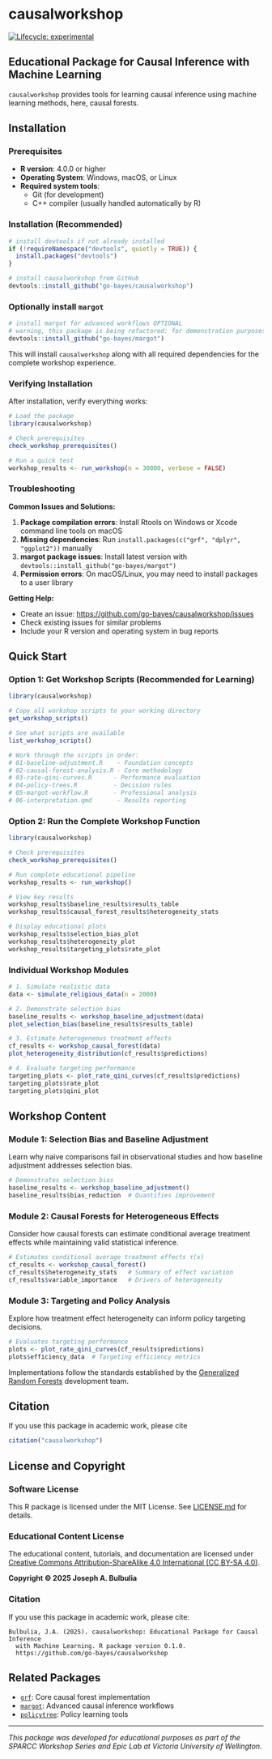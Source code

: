 # causalworkshop

<!-- badges: start -->
[![Lifecycle: experimental](https://img.shields.io/badge/lifecycle-experimental-orange.svg)](https://lifecycle.r-lib.org/articles/stages.html#experimental)
<!-- badges: end -->

## Educational Package for Causal Inference with Machine Learning

`causalworkshop` provides tools for learning causal inference using machine learning methods, here, causal forests. 


## Installation

### Prerequisites

- **R version**: 4.0.0 or higher
- **Operating System**: Windows, macOS, or Linux
- **Required system tools**: 
  - Git (for development)
  - C++ compiler (usually handled automatically by R)

### Installation (Recommended)

```r
# install devtools if not already installed
if (!requireNamespace("devtools", quietly = TRUE)) {
  install.packages("devtools")
}

# install causalworkshop from GitHub
devtools::install_github("go-bayes/causalworkshop")
```

###  Optionally install `margot`

```r
# install margot for advanced workflows OPTIONAL
# warning, this package is being refactored: for demonstration purposes in the SPARCC DAY 2 Workshop
devtools::install_github("go-bayes/margot")
```

This will install `causalworkshop` along with all required dependencies for the complete workshop experience.

### Verifying Installation

After installation, verify everything works:

```r
# Load the package
library(causalworkshop)

# Check prerequisites
check_workshop_prerequisites()

# Run a quick test
workshop_results <- run_workshop(n = 30000, verbose = FALSE)
```

### Troubleshooting

**Common Issues and Solutions:**

1. **Package compilation errors**: Install Rtools on Windows or Xcode command line tools on macOS
2. **Missing dependencies**: Run `install.packages(c("grf", "dplyr", "ggplot2"))` manually
3. **margot package issues**: Install latest version with `devtools::install_github("go-bayes/margot")`
4. **Permission errors**: On macOS/Linux, you may need to install packages to a user library

**Getting Help:**
- Create an issue: https://github.com/go-bayes/causalworkshop/issues
- Check existing issues for similar problems
- Include your R version and operating system in bug reports

## Quick Start

### Option 1: Get Workshop Scripts (Recommended for Learning)

```r
library(causalworkshop)

# Copy all workshop scripts to your working directory
get_workshop_scripts()

# See what scripts are available
list_workshop_scripts()

# Work through the scripts in order:
# 01-baseline-adjustment.R    - Foundation concepts
# 02-causal-forest-analysis.R - Core methodology  
# 03-rate-qini-curves.R      - Performance evaluation
# 04-policy-trees.R          - Decision rules
# 05-margot-workflow.R       - Professional analysis
# 06-interpretation.qmd       - Results reporting
```

### Option 2: Run the Complete Workshop Function

```r
library(causalworkshop)

# Check prerequisites
check_workshop_prerequisites()

# Run complete educational pipeline
workshop_results <- run_workshop()

# View key results
workshop_results$baseline_results$results_table
workshop_results$causal_forest_results$heterogeneity_stats

# Display educational plots
workshop_results$selection_bias_plot
workshop_results$heterogeneity_plot
workshop_results$targeting_plots$rate_plot
```

### Individual Workshop Modules

```r
# 1. Simulate realistic data
data <- simulate_religious_data(n = 2000)

# 2. Demonstrate selection bias
baseline_results <- workshop_baseline_adjustment(data)
plot_selection_bias(baseline_results$results_table)

# 3. Estimate heterogeneous treatment effects
cf_results <- workshop_causal_forest(data)
plot_heterogeneity_distribution(cf_results$predictions)

# 4. Evaluate targeting performance
targeting_plots <- plot_rate_qini_curves(cf_results$predictions)
targeting_plots$rate_plot
targeting_plots$qini_plot
```

## Workshop Content

### Module 1: Selection Bias and Baseline Adjustment
Learn why naive comparisons fail in observational studies and how baseline adjustment addresses selection bias.

```r
# Demonstrates selection bias
baseline_results <- workshop_baseline_adjustment()
baseline_results$bias_reduction  # Quantifies improvement
```

### Module 2: Causal Forests for Heterogeneous Effects
Consider how causal forests can estimate conditional average treatment effects while maintaining valid statistical inference.

```r
# Estimates conditional average treatment effects τ(x)
cf_results <- workshop_causal_forest()
cf_results$heterogeneity_stats   # Summary of effect variation
cf_results$variable_importance   # Drivers of heterogeneity
```

### Module 3: Targeting and Policy Analysis
Explore how treatment effect heterogeneity can inform policy targeting decisions.

```r
# Evaluates targeting performance
plots <- plot_rate_qini_curves(cf_results$predictions)
plots$efficiency_data  # Targeting efficiency metrics
```


Implementations follow the standards established by the [Generalized Random Forests](https://grf-labs.github.io/) development team.


## Citation

If you use this package in academic work, please cite

```r
citation("causalworkshop")
```

## License and Copyright

### Software License
This R package is licensed under the MIT License. See [LICENSE.md](LICENSE.md) for details.

### Educational Content License
The educational content, tutorials, and documentation are licensed under [Creative Commons Attribution-ShareAlike 4.0 International (CC BY-SA 4.0)](https://creativecommons.org/licenses/by-sa/4.0/).

**Copyright © 2025 Joseph A. Bulbulia**

### Citation
If you use this package in academic work, please cite:
```
Bulbulia, J.A. (2025). causalworkshop: Educational Package for Causal Inference 
  with Machine Learning. R package version 0.1.0. 
  https://github.com/go-bayes/causalworkshop
```

## Related Packages

- [`grf`](https://grf-labs.github.io/): Core causal forest implementation
- [`margot`](https://github.com/go-bayes/margot): Advanced causal inference workflows
- [`policytree`](https://github.com/grf-labs/policytree): Policy learning tools

---

*This package was developed for educational purposes as part of the SPARCC Workshop Series and Epic Lab at Victoria University of Wellington.*
